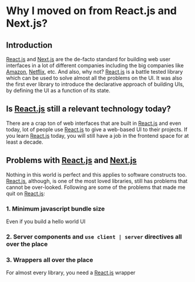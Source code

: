 # Why I moved on from React.js and Next.js?

## Introduction

[React.js] and [Next.js] are the de-facto standard for building web user interfaces in a lot of different companies
including the big companies like [Amazon], [Netflix], etc. And also, why not? [React.js] is a battle tested library
which can be used to solve almost all the problems on the UI. It was also the first ever library to introduce the
declarative approach of building UIs, by defining the UI as a function of its state.

## Is [React.js] still a relevant technology today?

There are a crap ton of web interfaces that are built in [React.js] and even today, lot of people use [React.js] to give
a web-based UI to their projects. If you learn [React.js] today, you will still have a job in the frontend space for at
least a decade.

## Problems with [React.js] and [Next.js]

Nothing in this world is perfect and this applies to software constructs too. [React.js], although, is one of the most
loved libraries, still has problems that cannot be over-looked. Following are some of the problems that made me quit on
[React.js]:

### 1. Minimum javascript bundle size

Even if you build a hello world UI

### 2. Server components and `use client | server` directives all over the place

### 3. Wrappers all over the place

For almost every library, you need a [React.js] wrapper

[React.js]: https://react.dev/
[Next.js]: https://nextjs.org/
[Amazon]: https://www.amazon.com
[Netflix]: https://netflix.com/
